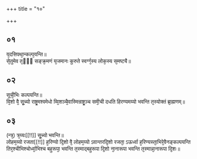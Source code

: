 +++
title = "१०"

+++
## ०१
य᳘दसिपथा᳘न्कल्प᳘यन्ति॥  
से᳘तुमेव त᳘ᳫँ᳘ सङ्क्र᳘मणं य᳘जमानः कुरुते स्वर्ग्ग᳘स्य लोक᳘स्य स᳘मष्ट्यै॥  
## ०२
सूची᳘भिः कल्पयन्ति॥  
वि᳘शो वै᳘ सू᳘च्यो राष्ट्र᳘मश्वमेधो व्वि᳘शञ्चै᳘वास्मिन्राष्ट्र᳘ञ्च समी᳘ची दधति हिरण्यमय्यो भवन्ति त᳘स्योक्तं ब्रा᳘ह्मणम्॥  
## ०३
(न्त्र᳘) त्र᳘य्यः[[!!]] सू᳘च्यो भवन्ति॥  
लोहम᳘य्यो रजता[[!!]] ह᳘रिण्यो दि᳘शो वै᳘ लोहम᳘य्यो ऽवान्तरदि᳘शो रजता᳘ ऽऊर्ध्वा ह᳘रिण्यस्ता᳘भिरे᳘वैनङ्कल्पयन्ति तिर᳘श्चीभिश्चोर्ध्वा᳘भिश्च बहुरूपा᳘ भवन्ति त᳘स्माद्बहुरूपा दि᳘शो ना᳘नारूपा भवन्ति त᳘स्मान्ना᳘नारूपा दि᳘शः॥  
